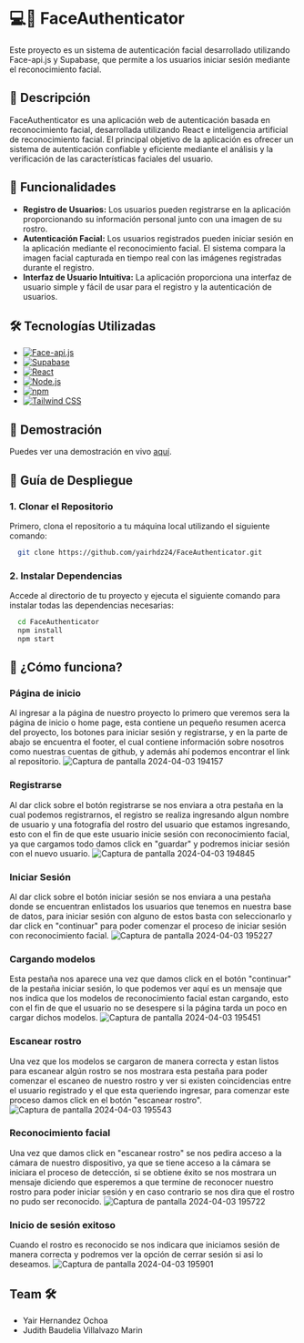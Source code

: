 # 💻🔐 FaceAuthenticator

Este proyecto es un sistema de autenticación facial desarrollado utilizando Face-api.js y Supabase, que permite a los usuarios iniciar sesión mediante el reconocimiento facial.

## 📝 Descripción

FaceAuthenticator es una aplicación web de autenticación basada en reconocimiento facial, desarrollada utilizando React e inteligencia artificial de reconocimiento facial. El principal objetivo de la aplicación es ofrecer un sistema de autenticación confiable y eficiente mediante el análisis y la verificación de las características faciales del usuario.

## 🚀 Funcionalidades

- **Registro de Usuarios:** Los usuarios pueden registrarse en la aplicación proporcionando su información personal junto con una imagen de su rostro.
- **Autenticación Facial:** Los usuarios registrados pueden iniciar sesión en la aplicación mediante el reconocimiento facial. El sistema compara la imagen facial capturada en tiempo real con las imágenes registradas durante el registro.
- **Interfaz de Usuario Intuitiva:** La aplicación proporciona una interfaz de usuario simple y fácil de usar para el registro y la autenticación de usuarios.


## 🛠️ Tecnologías Utilizadas

- [![Face-api.js](https://img.shields.io/badge/Face--api.js-%23000?style=for-the-badge&logo=javascript&logoColor=white)](https://github.com/justadudewhohacks/face-api.js)
- [![Supabase](https://img.shields.io/badge/Supabase-%2300B289?style=for-the-badge&logo=supabase&logoColor=white)](https://supabase.io/)
- [![React](https://img.shields.io/badge/React-%2361DAFB?style=for-the-badge&logo=react&logoColor=black)](https://reactjs.org/)
- [![Node.js](https://img.shields.io/badge/Node.js-%23339933?style=for-the-badge&logo=node.js&logoColor=white)](https://nodejs.org/)
- [![npm](https://img.shields.io/badge/npm-%23000000?style=for-the-badge&logo=npm&logoColor=white)](https://www.npmjs.com/)
- [![Tailwind CSS](https://img.shields.io/badge/Tailwind%20CSS-%2338B2AC?style=for-the-badge&logo=tailwind-css&logoColor=white)](https://tailwindcss.com/)

## 🚀 Demostración

Puedes ver una demostración en vivo [aquí](https://faceauthenticator.netlify.app/).

## 🚀 Guía de Despliegue
 ### 1. Clonar el Repositorio
Primero, clona el repositorio a tu máquina local utilizando el siguiente comando:

```bash
  git clone https://github.com/yairhdz24/FaceAuthenticator.git
```

### 2. Instalar Dependencias
Accede al directorio de tu proyecto y ejecuta el siguiente comando para instalar todas las dependencias necesarias:

```bash
  cd FaceAuthenticator
  npm install
  npm start
```
    
## 🚀 ¿Cómo funciona?
  ### Página de inicio
  Al ingresar a la página de nuestro proyecto lo primero que veremos sera la página de inicio o home page, esta contiene un pequeño resumen acerca del proyecto, los botones para iniciar sesión y registrarse, y en la parte de abajo se encuentra el footer, el cual contiene información sobre nosotros como nuestras cuentas de github, y además ahí podemos encontrar el link al repositorio.
  ![Captura de pantalla 2024-04-03 194157](https://github.com/judith-vm/MiCV/assets/157530840/4bf3166a-3d51-4dc5-a8fd-532fb3cbd8b0)

  ### Registrarse
  Al dar click sobre el botón registrarse se nos enviara a otra pestaña en la cual podemos registrarnos, el registro se realiza ingresando algun nombre de usuario y una fotografía del rostro del usuario que estamos ingresando, esto con el fin de que este usuario inicie sesión con reconocimiento facial, ya que cargamos todo damos click en "guardar" y podremos iniciar sesión con el nuevo usuario.
![Captura de pantalla 2024-04-03 194845](https://github.com/judith-vm/MiCV/assets/157530840/e8343ffc-212a-4638-bd3b-6da7b4aaa950)

 ### Iniciar Sesión
  Al dar click sobre el botón iniciar sesión se nos enviara a una pestaña donde se encuentran enlistados los usuarios que tenemos en nuestra base de datos, para iniciar sesión con alguno de estos basta con seleccionarlo y dar click en "continuar" para poder comenzar el proceso de iniciar sesión con reconocimiento facial.
 ![Captura de pantalla 2024-04-03 195227](https://github.com/judith-vm/MiCV/assets/157530840/68913c42-40d4-43d2-af35-d0761d159b94)

 ### Cargando modelos
 Esta pestaña nos aparece una vez que damos click en el botón "continuar" de la pestaña iniciar sesión, lo que podemos ver aquí es un mensaje que nos indica que los modelos de reconocimiento facial estan cargando, esto con el fin de que el usuario no se desespere si la página tarda un poco en cargar dichos modelos.
![Captura de pantalla 2024-04-03 195451](https://github.com/judith-vm/MiCV/assets/157530840/9da2e54c-1ffe-4024-bd7a-20da204f9f71)

 ### Escanear rostro
 Una vez que los modelos se cargaron de manera correcta y estan listos para escanear algún rostro se nos mostrara esta pestaña para poder comenzar el escaneo de nuestro rostro y ver si existen coincidencias entre el usuario registrado y el que esta queriendo ingresar, para comenzar este proceso damos click en el botón "escanear rostro".
![Captura de pantalla 2024-04-03 195543](https://github.com/judith-vm/MiCV/assets/157530840/777f7e27-41e2-4778-87eb-debc4a7f4b1e)

### Reconocimiento facial
Una vez que damos click en "escanear rostro" se nos pedira acceso a la cámara de nuestro dispositivo, ya que se tiene acceso a la cámara se iniciara el proceso de detección, si se obtiene éxito se nos mostrara un mensaje diciendo que esperemos a que termine de reconocer nuestro rostro para poder iniciar sesión y en caso contrario se nos dira que el rostro no pudo ser reconocido.
![Captura de pantalla 2024-04-03 195722](https://github.com/judith-vm/MiCV/assets/157530840/5a2058e0-9e01-473a-a766-4c7d0af33f33)

### Inicio de sesión exitoso
Cuando el rostro es reconocido se nos indicara que iniciamos sesión de manera correcta y podremos ver la opción de cerrar sesión si asi lo deseamos.
![Captura de pantalla 2024-04-03 195901](https://github.com/judith-vm/MiCV/assets/157530840/0c6e0e8e-c9ac-45d4-b770-2fcfa1dd34e1)


 
## Team 🛠️
- Yair Hernandez Ochoa
- Judith Baudelia Villalvazo Marin
